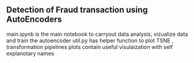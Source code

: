 ## Detection of Fraud transaction using AutoEncoders

main.ipynb is the main notebook to carryout data analysis, vizualize data and train the autoencoder
util.py has helper function to plot TSNE , transformation pipelines
plots contain useful visulaization with self explanotary names
